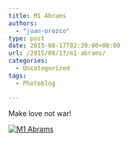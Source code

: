 ```yaml
---
title: M1 Abrams
authors: 
  - "juan-orozco"
type: post
date: 2015-08-17T02:39:00+00:00
url: /2015/08/17/m1-abrams/
categories:
  - Uncategorized
tags:
  - Photoblog

---
```

Make love not war!

[<img src="https://i0.wp.com/m.juanorozco.com/photos/2015/08/m1abrams.medium.jpg?w=580" alt="M1 Abrams" data-recalc-dims="1" />][1]

 [1]: https://i1.wp.com/m.juanorozco.com/photos/2015/08/m1abrams.large.jpg